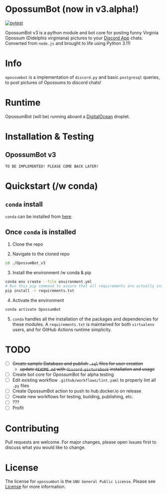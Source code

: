 # OpossumBot (now in v3.alpha!)
[![pytest](https://github.com/contrastellar/OpossumBot_v3/actions/workflows/pytest.yml/badge.svg?branch=main)](https://github.com/contrastellar/OpossumBot_v3/actions/workflows/pytest.yml)


OpossumBot v3 is a python module and bot core for posting funny Virginia Opossum (Didelphis virginiana) pictures to your [Discord App](https://discord.com) chats. Converted from `node.js` and brought to life using Python 3.11!

# Info

`opossumbot` is a implementation of `discord.py` and basic `postgresql` queries, to post pictures of Opossums to discord chats!

# Runtime 

OpossumBot (will be) running aboard a [DigitalOcean](https://www.digitalocean.com/) droplet.

# Installation & Testing

## OpossumBot v3
```
TO BE IMPLEMENTED! PLEASE COME BACK LATER!
```

# Quickstart (/w conda)

## `conda` install

`conda` can be installed from [here](https://docs.conda.io/projects/conda/en/stable/user-guide/install/index.html).

## Once `conda` is installed

1. Clone the repo

2. Navigate to the cloned repo
```sh
cd ./OpossumBot_v3
```

3. Install the environment /w conda & pip
```sh
conda env create --file environment.yml
# Run this pip command to assure that all requirements are actually installed
pip install -r requirements.txt
```

4. Activate the environment
```sh
conda activate OpossumBot
```

5. `conda` handles all the installation of the packages and dependencies for these modules. A `requirements.txt` is maintained for both `virtualenv` users, and for GitHub Actions runtime simplicity.

# TODO
- [ ] ~~Create sample Database and publish `.sql` files for user creation~~
  * ~~update `README.md` with `discord-picturebook` installation and usage~~
- [ ] Create bot core for OpossumBot for alpha testing
- [ ] Edit existing workflow `.github/workflows/lint.yaml` to properly lint all `.py` files
- [ ] Create OpossumBot action to push to hub.docker.io on release
- [ ] Create new workflows for testing, building, publishing, etc.
- [ ] ???
- [ ] Profit

# Contributing

Pull requests are welcome. For major changes, please open issues first to discuss what you would like to change.

# License

The license for `opossumbot` is the `GNU General Public License`. Please see [License](https://github.com/contrastellar/OpossumBot_v3/blob/main/LICENSE) for more information.

